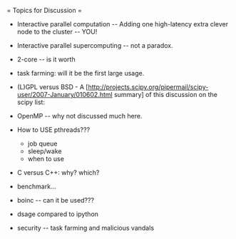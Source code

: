 = Topics for Discussion =

 * Interactive parallel computation -- Adding one high-latency extra clever node to the cluster -- YOU!

 * Interactive parallel supercomputing -- not a paradox.

 * 2-core -- is it worth
 
 * task farming: will it be the first large usage.

 * (L)GPL versus BSD - A [http://projects.scipy.org/pipermail/scipy-user/2007-January/010602.html summary] of this discussion on the scipy list:


 * OpenMP -- why not discussed much here. 

 * How to USE pthreads???
     - job queue
     - sleep/wake
     - when to use

 * C versus C++: why? which?

 * benchmark...
 
 * boinc -- can it be used???

 * dsage compared to ipython

 * security -- task farming and malicious vandals
